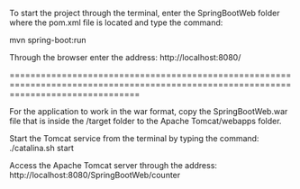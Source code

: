 To start the project through the terminal, enter the SpringBootWeb folder where the pom.xml file is located and type the command:

mvn spring-boot:run

Through the browser enter the address:
  http://localhost:8080/

=====================================================================================================================================

For the application to work in the war format, copy the SpringBootWeb.war file that is inside the /target folder to the Apache Tomcat/webapps folder.

Start the Tomcat service from the terminal by typing the command:
  ./catalina.sh start

Access the Apache Tomcat server through the address:
  http://localhost:8080/SpringBootWeb/counter
